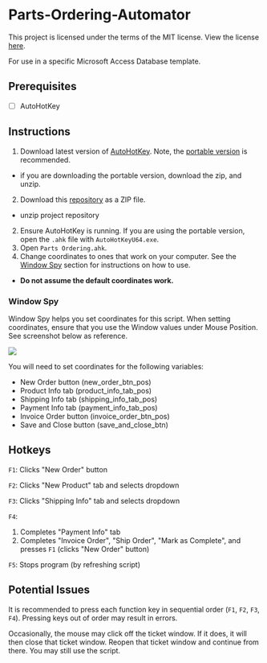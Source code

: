 # Parts-Ordering-Automator
This project is licensed under the terms of the MIT license. View the license [here](https://github.com/Vomet/Parts-Ordering-Automator/blob/main/LICENSE.txt).

For use in a specific Microsoft Access Database template.

## Prerequisites
- [ ] AutoHotKey

## Instructions
1. Download latest version of [AutoHotKey](https://www.autohotkey.com/). Note, the [portable version](https://www.autohotkey.com/download/) is recommended.
  - if you are downloading the portable version, download the zip, and unzip.
2. Download this [repository](https://github.com/Vomet/Parts-Ordering-Automator/) as a ZIP file.
  - unzip project repository
2. Ensure AutoHotKey is running. If you are using the portable version, open the `.ahk` file with `AutoHotKeyU64.exe`.
3. Open `Parts Ordering.ahk`.
4. Change coordinates to ones that work on your computer. See the [Window Spy](#Window-Spy) section for instructions on how to use.
  - **Do not assume the default coordinates work.**

### Window Spy
Window Spy helps you set coordinates for this script. When setting coordinates, ensure that you use the Window values under Mouse Position. See screenshot below as reference.

![](image_here)

You will need to set coordinates for the following variables:
- New Order button (new_order_btn_pos)
- Product Info tab (product_info_tab_pos)
- Shipping Info tab (shipping_info_tab_pos)
- Payment Info tab (payment_info_tab_pos)
- Invoice Order button (invoice_order_btn_pos)
- Save and Close button (save_and_close_btn)

## Hotkeys
`F1`: Clicks "New Order" button

`F2`: Clicks "New Product" tab and selects dropdown

`F3`: Clicks "Shipping Info" tab and selects dropdown

`F4`:
  1. Completes "Payment Info" tab
  2. Completes "Invoice Order", "Ship Order", "Mark as Complete", and presses `F1` (clicks "New Order" button)

`F5`: Stops program (by refreshing script)


## Potential Issues
It is recommended to press each function key in sequential order (`F1`, `F2`, `F3`, `F4`). Pressing keys out of order may result in errors.

Occasionally, the mouse may click off the ticket window. If it does, it will then close that ticket window. Reopen that ticket window and continue from there. You may still use the script.
